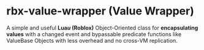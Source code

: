 # rbx-value-wrapper (Value Wrapper)

A simple and useful **Lua*u* (Roblox)** Object-Oriented class for **encapsulating values** with a changed event and bypassable predicate functions like ValueBase Objects with less overhead and no cross-VM replication.
